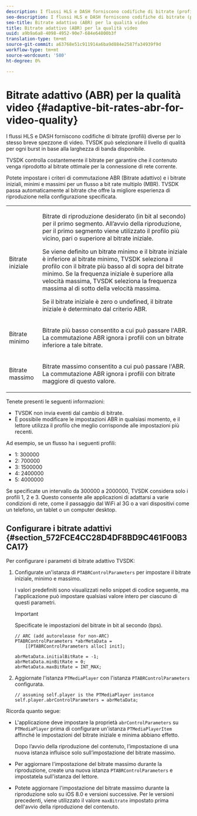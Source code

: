 ```yaml
---
description: I flussi HLS e DASH forniscono codifiche di bitrate (profili) diverse per lo stesso breve spezzone di video. TVSDK può selezionare il livello di qualità per ogni burst in base alla larghezza di banda disponibile.
seo-description: I flussi HLS e DASH forniscono codifiche di bitrate (profili) diverse per lo stesso breve spezzone di video. TVSDK può selezionare il livello di qualità per ogni burst in base alla larghezza di banda disponibile.
seo-title: Bitrate adattivo (ABR) per la qualità video
title: Bitrate adattivo (ABR) per la qualità video
uuid: a9b9a6a8-4098-4952-90e7-684e64800b3f
translation-type: tm+mt
source-git-commit: a63768e51c911914a6ba9d884e2587fa34939f9d
workflow-type: tm+mt
source-wordcount: '580'
ht-degree: 0%

---
```



# Bitrate adattivo (ABR) per la qualità video {#adaptive-bit-rates-abr-for-video-quality}

I flussi HLS e DASH forniscono codifiche di bitrate (profili) diverse per lo stesso breve spezzone di video. TVSDK può selezionare il livello di qualità per ogni burst in base alla larghezza di banda disponibile.

TVSDK controlla costantemente il bitrate per garantire che il contenuto venga riprodotto al bitrate ottimale per la connessione di rete corrente.

Potete impostare i criteri di commutazione ABR (Bitrate adattivo) e i bitrate iniziali, minimi e massimi per un flusso a bit rate multiplo (MBR). TVSDK passa automaticamente al bitrate che offre la migliore esperienza di riproduzione nella configurazione specificata.

<table id="table_AF838E082235406AA359BF1C1A77F85F"> 
 <tbody> 
  <tr> 
   <td colname="col01"> Bitrate iniziale </td> 
   <td colname="col2"> <p>Bitrate di riproduzione desiderato (in bit al secondo) per il primo segmento. All’avvio della riproduzione, per il primo segmento viene utilizzato il profilo più vicino, pari o superiore al bitrate iniziale. </p> <p> Se viene definito un bitrate minimo e il bitrate iniziale è inferiore al bitrate minimo, TVSDK seleziona il profilo con il bitrate più basso al di sopra del bitrate minimo. Se la frequenza iniziale è superiore alla velocità massima, TVSDK seleziona la frequenza massima al di sotto della velocità massima. </p> <p>Se il bitrate iniziale è zero o undefined, il bitrate iniziale è determinato dal criterio ABR. </p> </td> 
  </tr> 
  <tr> 
   <td colname="col01"> Bitrate minimo </td> 
   <td colname="col2"> <p>Bitrate più basso consentito a cui può passare l'ABR. La commutazione ABR ignora i profili con un bitrate inferiore a tale bitrate. </p> </td> 
  </tr> 
  <tr> 
   <td colname="col01"> Bitrate massimo </td> 
   <td colname="col2"> <p>Bitrate massimo consentito a cui può passare l'ABR. La commutazione ABR ignora i profili con bitrate maggiore di questo valore. </p> </td> 
  </tr> 
 </tbody> 
</table>

Tenete presenti le seguenti informazioni:

* TVSDK non invia eventi dal cambio di bitrate.
* È possibile modificare le impostazioni ABR in qualsiasi momento, e il lettore utilizza il profilo che meglio corrisponde alle impostazioni più recenti.

Ad esempio, se un flusso ha i seguenti profili:

* 1: 300000
* 2: 700000
* 3: 1500000
* 4: 2400000
* 5: 4000000

Se specificate un intervallo da 300000 a 2000000, TVSDK considera solo i profili 1, 2 e 3. Questo consente alle applicazioni di adattarsi a varie condizioni di rete, come il passaggio dal WiFi al 3G o a vari dispositivi come un telefono, un tablet o un computer desktop.

## Configurare i bitrate adattivi {#section_572FCE4CC28D4DF8BD9C461F00B3CA17}

Per configurare i parametri di bitrate adattivo TVSDK:

1. Configurate un&#39;istanza di `PTABRControlParameters` per impostare il bitrate iniziale, minimo e massimo.

   I valori predefiniti sono visualizzati nello snippet di codice seguente, ma l&#39;applicazione può impostare qualsiasi valore intero per ciascuno di questi parametri.

   >[!IMPORTANT]
   >
   >Specificate le impostazioni del bitrate in bit al secondo (bps).

   ```
   // ARC (add autorelease for non-ARC) 
   PTABRControlParameters *abrMetaData =  
       [[PTABRControlParameters alloc] init];  
   
   abrMetaData.initialBitRate = -1; 
   abrMetaData.minBitRate = 0; 
   abrMetaData.maxBitRate = INT_MAX;
   ```

1. Aggiornate l&#39;istanza `PTMediaPlayer` con l&#39;istanza `PTABRControlParameters` configurata.

   ```
   // assuming self.player is the PTMediaPlayer instance 
   self.player.abrControlParameters = abrMetaData;
   ```

Ricorda quanto segue:

* L&#39;applicazione deve impostare la proprietà `abrControlParameters` su `PTMediaPlayer` prima di configurare un&#39;istanza `PTMediaPlayerItem` affinché le impostazioni del bitrate iniziale e minima abbiano effetto.

   Dopo l’avvio della riproduzione del contenuto, l’impostazione di una nuova istanza influisce solo sull’impostazione del bitrate massimo.

* Per aggiornare l&#39;impostazione del bitrate massimo durante la riproduzione, create una nuova istanza `PTABRControlParameters` e impostatela sull&#39;istanza del lettore.
* Potete aggiornare l&#39;impostazione del bitrate massimo durante la riproduzione solo su iOS 8.0 e versioni successive. Per le versioni precedenti, viene utilizzato il valore `maxBitrate` impostato prima dell&#39;avvio della riproduzione del contenuto.
